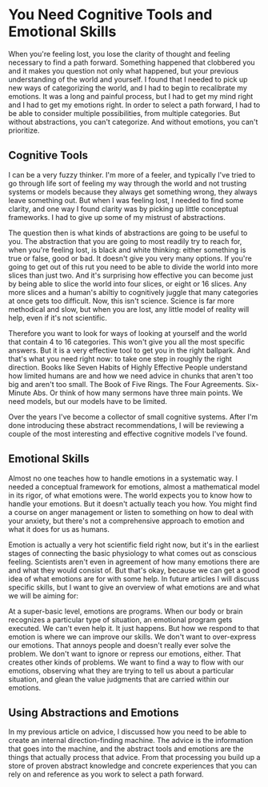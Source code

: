# You Need Cognitive Tools and Emotional Skills

When you're feeling lost, you lose the clarity of thought and feeling necessary to find a path forward. Something happened that clobbered you and it makes you question not only what happened, but your previous understanding of the world and yourself. I found that I needed to pick up new ways of categorizing the world, and I had to begin to recalibrate my emotions. It was a long and painful process, but I had to get my mind right and I had to get my emotions right. In order to select a path forward, I had to be able to consider multiple possibilities, from multiple categories. But without abstractions, you can't categorize. And without emotions, you can't prioritize.

## Cognitive Tools

I can be a very fuzzy thinker. I'm more of a feeler, and typically I've tried to go through life sort of feeling my way through the world and not trusting systems or models because they always get something wrong, they always leave something out. But when I was feeling lost, I needed to find some clarity, and one way I found clarity was by picking up little conceptual frameworks. I had to give up some of my mistrust of abstractions.

The question then is what kinds of abstractions are going to be useful to you. The abstraction that you are going to most readily try to reach for, when you're feeling lost, is black and white thinking: either something is true or false, good or bad. It doesn't give you very many options. If you're going to get out of this rut you need to be able to divide the world into more slices than just two. And it's surprising how effective you can become just by being able to slice the world into four slices, or eight or 16 slices. Any more slices and a human's abiltiy to cognitively juggle that many categories at once gets too difficult. Now, this isn't science. Science is far more methodical and slow, but when you are lost, any little model of reality will help, even if it's not scientific.

Therefore you want to look for ways of looking at yourself and the world that contain 4 to 16 categories. This won't give you all the most specific answers. But it is a very effective tool to get you in the right ballpark. And that's what you need right now: to take one step in roughly the right direction. Books like Seven Habits of Highly Effective People understand how limited humans are and how we need advice in chunks that aren't too big and aren't too small. The Book of Five Rings. The Four Agreements. Six-Minute Abs. Or think of how many sermons have three main points. We need models, but our models have to be limited.

Over the years I've become a collector of small cognitive systems. After I'm done introducing these abstract recommendations, I will be reviewing a couple of the most interesting and effective cognitive models I've found.

## Emotional Skills

Almost no one teaches how to handle emotions in a systematic way. I needed a conceptual framework for emotions, almost a mathematical model in its rigor, of what emotions were. The world expects you to know how to handle your emotions. But it doesn't actually teach you how. You might find a course on anger management or listen to something on how to deal with your anxiety, but there's not a comprehensive approach to emotion and what it does for us as humans.

Emotion is actually a very hot scientific field right now, but it's in the earliest stages of connecting the basic physiology to what comes out as conscious feeling. Scientists aren't even in agreement of how many emotions there are and what they would consist of. But that's okay, because we can get a good idea of what emotions are for with some help. In future articles I will discuss specific skills, but I want to give an overview of what emotions are and what we will be aiming for:

At a super-basic level, emotions are programs. When our body or brain recognizes a particular type of situation, an emotional program gets executed. We can't even help it. It just happens. But how we respond to that emotion is where we can improve our skills. We don't want to over-express our emotions. That annoys people and doesn't really ever solve the problem. We don't want to ignore or repress our emotions, either. That creates other kinds of problems. We want to find a way to flow with our emotions, observing what they are trying to tell us about a particular situation, and glean the value judgments that are carried within our emotions.

## Using Abstractions and Emotions

In my previous article on advice, I discussed how you need to be able to create an internal direction-finding machine. The advice is the information that goes into the machine, and the abstract tools and emotions are the things that actually process that advice. From that processing you build up a store of proven abstract knowledge and concrete experiences that you can rely on and reference as you work to select a path forward.
